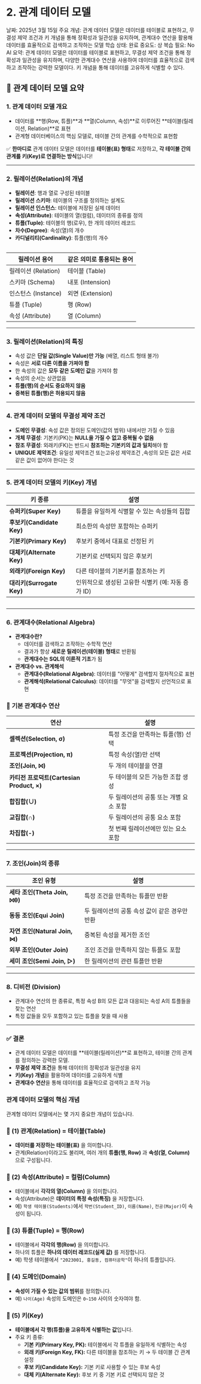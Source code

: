 # 2. 관계 데이터 모델

날짜: 2025년 3월 15일
주요 개념: 관계 데이터 모델은 데이터를 테이블로 표현하고, 무결성 제약 조건과 키 개념을 통해 정확성과 일관성을 유지하며, 관계대수 연산을 활용해 데이터를 효율적으로 검색하고 조작하는 모델
학습 상태: 완료
중요도: 상
복습 필요: No
AI 요약: 관계 데이터 모델은 데이터를 테이블로 표현하고, 무결성 제약 조건을 통해 정확성과 일관성을 유지하며, 다양한 관계대수 연산을 사용하여 데이터를 효율적으로 검색하고 조작하는 강력한 모델이다. 키 개념을 통해 데이터를 고유하게 식별할 수 있다.

## 📌 **관계 데이터 모델 요약**

### **1. 관계 데이터 모델 개요**

- 데이터를 **행(Row, 튜플)**과 **열(Column, 속성)**로 이루어진 **테이블(릴레이션, Relation)**로 표현
- 관계형 데이터베이스의 핵심 모델로, 테이블 간의 관계를 수학적으로 표현함

✅ **한마디로** 관계 데이터 모델은 데이터를 **테이블(표) 형태**로 저장하고, **각 테이블 간의 관계를 키(Key)로 연결하는 방식**입니다!

---

### **2. 릴레이션(Relation)의 개념**

- **릴레이션**: 행과 열로 구성된 테이블
- **릴레이션 스키마**: 테이블의 구조를 정의하는 설계도
- **릴레이션 인스턴스**: 테이블에 저장된 실제 데이터
- **속성(Attribute)**: 테이블의 열(컬럼), 데이터의 종류를 정의
- **튜플(Tuple)**: 테이블의 행(로우), 한 개의 데이터 레코드
- **차수(Degree)**: 속성(열)의 개수
- **카디널리티(Cardinality)**: 튜플(행)의 개수

<img scr="./image/02-01.png" />

| 릴레이션 용어 | 같은 의미로 통용되는 용어 |
| --- | --- |
| 릴레이션 (Relation) | 테이블 (Table) |
| 스키마 (Schema) | 내포 (Intension) |
| 인스턴스 (Instance) | 외면 (Extension) |
| 튜플 (Tuple) | 행 (Row) |
| 속성 (Attribute) | 열 (Column) |

---

### **3. 릴레이션(Relation)의 특징**

- 속성 값은 **단일 값(Single Value)만 가능** (배열, 리스트 형태 불가)
- 속성은 **서로 다른 이름을 가져야 함**
- 한 속성의 값은 **모두 같은 도메인 값**을 가져야 함
- 속성의 순서는 상관없음
- **튜플(행)의 순서도 중요하지 않음**
- **중복된 튜플(행)은 허용되지 않음**

---

### **4. 관계 데이터 모델의 무결성 제약 조건**

- **도메인 무결성**: 속성 값은 정의된 도메인(값의 범위) 내에서만 가질 수 있음
- **개체 무결성**: 기본키(PK)는 **NULL을 가질 수 없고 중복될 수 없음**
- **참조 무결성**: 외래키(FK)는 반드시 **참조하는 기본키의 값과 일치**해야 함
- **UNIQUE 제약조건**: 유일성 제약조건 또는고유성 제약조건 ,속성의 모든 값은 서로 같은 값이 없어야 한다는 것

---

### **5. 관계 데이터 모델의 키(Key) 개념**

| 키 종류 | 설명 |
| --- | --- |
| **슈퍼키(Super Key)** | 튜플을 유일하게 식별할 수 있는 속성들의 집합  |
| **후보키(Candidate Key)** | 최소한의 속성만 포함하는 슈퍼키 |
| **기본키(Primary Key)** | 후보키 중에서 대표로 선정된 키 |
| **대체키(Alternate Key)** | 기본키로 선택되지 않은 후보키 |
| **외래키(Foreign Key)** | 다른 테이블의 기본키를 참조하는 키 |
| **대리키(Surrogate Key)** | 인위적으로 생성된 고유한 식별키 (예: 자동 증가 ID) |

<img scr="./image/02-02.png" />

---

### **6. 관계대수(Relational Algebra)**

- **관계대수란?**
    - 데이터를 검색하고 조작하는 수학적 연산
    - 결과가 항상 **새로운 릴레이션(테이블) 형태**로 반환됨
    - **관계대수는 SQL의 이론적 기초**가 됨
- **관계대수 vs. 관계해석**
    - **관계대수(Relational Algebra)**: 데이터를 "어떻게" 검색할지 절차적으로 표현
    - **관계해석(Relational Calculus)**: 데이터를 "무엇"을 검색할지 선언적으로 표현

### 📌 **기본 관계대수 연산**

| 연산 | 설명 |
| --- | --- |
| **셀렉션(Selection, σ)** | 특정 조건을 만족하는 튜플(행) 선택 |
| **프로젝션(Projection, π)** | 특정 속성(열)만 선택 |
| **조인(Join, ⨝)** | 두 개의 테이블을 연결 |
| **카티전 프로덕트(Cartesian Product, ×)** | 두 테이블의 모든 가능한 조합 생성 |
| **합집합(∪)** | 두 릴레이션의 공통 또는 개별 요소 포함 |
| **교집합(∩)** | 두 릴레이션의 공통 요소 포함 |
| **차집합(-)** | 첫 번째 릴레이션에만 있는 요소 포함 |

---

### **7. 조인(Join)의 종류**

| 조인 유형 | 설명 |
| --- | --- |
| **세타 조인(Theta Join, ⨝θ)** | 특정 조건을 만족하는 튜플만 반환 |
| **동등 조인(Equi Join)** | 두 릴레이션의 공통 속성 값이 같은 경우만 반환 |
| **자연 조인(Natural Join, ⋈)** | 중복된 속성을 제거한 조인 |
| **외부 조인(Outer Join)** | 조인 조건을 만족하지 않는 튜플도 포함 |
| **세미 조인(Semi Join, ▷)** | 한 릴레이션의 관련 튜플만 반환 |

---

### **8. 디비전 (Division)**

- 관계대수 연산의 한 종류로, 특정 속성 B의 모든 값과 대응되는 속성 A의 튜플들을 찾는 연산
- 특정 값들을 모두 포함하고 있는 튜플을 찾을 때 사용

---

### **✅ 결론**

- 관계 데이터 모델은 데이터를 **테이블(릴레이션)**로 표현하고, 테이블 간의 관계를 정의하는 강력한 모델.
- **무결성 제약 조건**을 통해 데이터의 정확성과 일관성을 유지
- **키(Key) 개념**을 활용하여 데이터를 고유하게 식별
- **관계대수 연산**을 통해 데이터를 효율적으로 검색하고 조작 가능

### **관계 데이터 모델의 핵심 개념**

관계형 데이터 모델에서는 몇 가지 중요한 개념이 있습니다.

### **📌 (1) 관계(Relation) = 테이블(Table)**

- **데이터를 저장하는 테이블(표)** 을 의미합니다.
- 관계(Relation)이라고도 불리며, 여러 개의 **튜플(행, Row)** 과 **속성(열, Column)** 으로 구성됩니다.

### **📌 (2) 속성(Attribute) = 컬럼(Column)**

- 테이블에서 **각각의 열(Column)** 을 의미합니다.
- 속성(Attribute)은 **데이터의 특정 속성(특징)** 을 저장합니다.
- 예) `학생 테이블(Students)`에서 `학번(Student_ID)`, `이름(Name)`, `전공(Major)`이 속성이 됩니다.

### **📌 (3) 튜플(Tuple) = 행(Row)**

- 테이블에서 **각각의 행(Row)** 을 의미합니다.
- 하나의 튜플은 **하나의 데이터 레코드(실제 값)** 를 저장합니다.
- 예) 학생 테이블에서 `"2023001, 홍길동, 컴퓨터공학"`이 하나의 튜플입니다.

### **📌 (4) 도메인(Domain)**

- **속성이 가질 수 있는 값의 범위**를 정의합니다.
- 예) `나이(Age)` 속성의 도메인은 `0~150` 사이의 숫자여야 함.

### **📌 (5) 키(Key)**

- **테이블에서 각 행(튜플)을 고유하게 식별하는 값**입니다.
- 주요 키 종류:
    - **기본 키(Primary Key, PK):** 테이블에서 각 튜플을 유일하게 식별하는 속성
    - **외래 키(Foreign Key, FK):** 다른 테이블을 참조하는 키 → 두 테이블 간 관계 설정
    - **후보 키(Candidate Key):** 기본 키로 사용할 수 있는 후보 속성
    - **대체 키(Alternate Key):** 후보 키 중 기본 키로 선택되지 않은 것

<img scr="./image/02-03.png" />

<img scr="./image/02-04.png" />